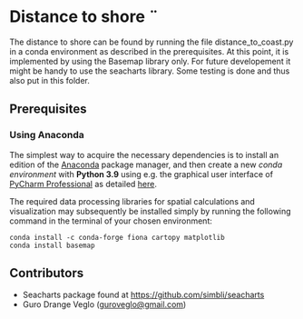 # Distance to shore ¨

The distance to shore can be found by running the file distance_to_coast.py in a conda environment as described in the prerequisites. At this point, it is implemented by using the Basemap library only. For future developement it might be handy to use the seacharts library. Some testing is done and thus also put in this folder. 

## Prerequisites

### Using Anaconda

The simplest way to acquire the necessary dependencies is to install an edition of the [Anaconda](
https://www.anaconda.com/products/individual-d) package manager, and then
create a new _conda environment_ with **Python 3.9** using e.g. the graphical
user interface of [PyCharm Professional](
https://www.jetbrains.com/lp/pycharm-anaconda/) as detailed [here](
https://www.jetbrains.com/help/pycharm/conda-support-creating-conda-virtual-environment.html
).

The required data processing libraries for spatial calculations and
visualization may subsequently be installed simply by running the following
command in the terminal of your chosen environment:

```
conda install -c conda-forge fiona cartopy matplotlib
conda install basemap
```

## Contributors

- Seacharts package found at https://github.com/simbli/seacharts
- Guro Drange Veglo ([guroveglo@gmail.com](mailto:guroveglo@gmail.com))
